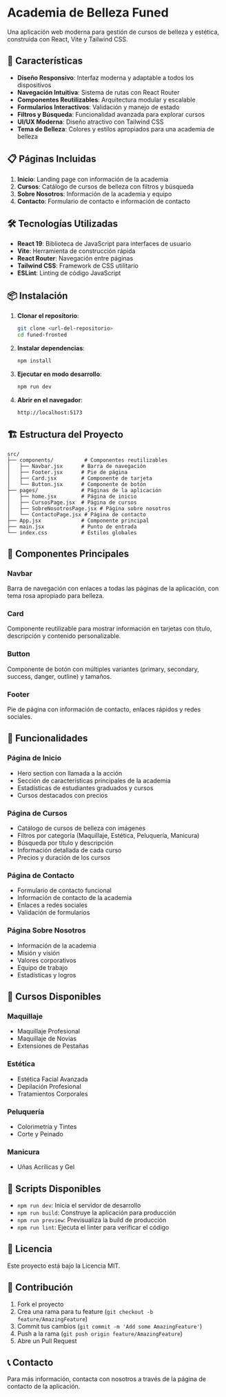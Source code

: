 # Academia de Belleza Funed

Una aplicación web moderna para gestión de cursos de belleza y estética, construida con React, Vite y Tailwind CSS.

## 🚀 Características

- **Diseño Responsivo**: Interfaz moderna y adaptable a todos los dispositivos
- **Navegación Intuitiva**: Sistema de rutas con React Router
- **Componentes Reutilizables**: Arquitectura modular y escalable
- **Formularios Interactivos**: Validación y manejo de estado
- **Filtros y Búsqueda**: Funcionalidad avanzada para explorar cursos
- **UI/UX Moderna**: Diseño atractivo con Tailwind CSS
- **Tema de Belleza**: Colores y estilos apropiados para una academia de belleza

## 📋 Páginas Incluidas

1. **Inicio**: Landing page con información de la academia
2. **Cursos**: Catálogo de cursos de belleza con filtros y búsqueda
3. **Sobre Nosotros**: Información de la academia y equipo
4. **Contacto**: Formulario de contacto e información de contacto

## 🛠️ Tecnologías Utilizadas

- **React 19**: Biblioteca de JavaScript para interfaces de usuario
- **Vite**: Herramienta de construcción rápida
- **React Router**: Navegación entre páginas
- **Tailwind CSS**: Framework de CSS utilitario
- **ESLint**: Linting de código JavaScript

## 📦 Instalación

1. **Clonar el repositorio**:
   ```bash
   git clone <url-del-repositorio>
   cd funed-fronted
   ```

2. **Instalar dependencias**:
   ```bash
   npm install
   ```

3. **Ejecutar en modo desarrollo**:
   ```bash
   npm run dev
   ```

4. **Abrir en el navegador**:
   ```
   http://localhost:5173
   ```

## 🏗️ Estructura del Proyecto

```
src/
├── components/          # Componentes reutilizables
│   ├── Navbar.jsx      # Barra de navegación
│   ├── Footer.jsx      # Pie de página
│   ├── Card.jsx        # Componente de tarjeta
│   └── Button.jsx      # Componente de botón
├── pages/              # Páginas de la aplicación
│   ├── home.jsx        # Página de inicio
│   ├── CursosPage.jsx  # Página de cursos
│   ├── SobreNosotrosPage.jsx # Página sobre nosotros
│   └── ContactoPage.jsx # Página de contacto
├── App.jsx             # Componente principal
├── main.jsx            # Punto de entrada
└── index.css           # Estilos globales
```

## 🎨 Componentes Principales

### Navbar
Barra de navegación con enlaces a todas las páginas de la aplicación, con tema rosa apropiado para belleza.

### Card
Componente reutilizable para mostrar información en tarjetas con título, descripción y contenido personalizable.

### Button
Componente de botón con múltiples variantes (primary, secondary, success, danger, outline) y tamaños.

### Footer
Pie de página con información de contacto, enlaces rápidos y redes sociales.

## 📱 Funcionalidades

### Página de Inicio
- Hero section con llamada a la acción
- Sección de características principales de la academia
- Estadísticas de estudiantes graduados y cursos
- Cursos destacados con precios

### Página de Cursos
- Catálogo de cursos de belleza con imágenes
- Filtros por categoría (Maquillaje, Estética, Peluquería, Manicura)
- Búsqueda por título y descripción
- Información detallada de cada curso
- Precios y duración de los cursos

### Página de Contacto
- Formulario de contacto funcional
- Información de contacto de la academia
- Enlaces a redes sociales
- Validación de formularios

### Página Sobre Nosotros
- Información de la academia
- Misión y visión
- Valores corporativos
- Equipo de trabajo
- Estadísticas y logros

## 💄 Cursos Disponibles

### Maquillaje
- Maquillaje Profesional
- Maquillaje de Novias
- Extensiones de Pestañas

### Estética
- Estética Facial Avanzada
- Depilación Profesional
- Tratamientos Corporales

### Peluquería
- Colorimetría y Tintes
- Corte y Peinado

### Manicura
- Uñas Acrílicas y Gel

## 🚀 Scripts Disponibles

- `npm run dev`: Inicia el servidor de desarrollo
- `npm run build`: Construye la aplicación para producción
- `npm run preview`: Previsualiza la build de producción
- `npm run lint`: Ejecuta el linter para verificar el código

## 📄 Licencia

Este proyecto está bajo la Licencia MIT.

## 👥 Contribución

1. Fork el proyecto
2. Crea una rama para tu feature (`git checkout -b feature/AmazingFeature`)
3. Commit tus cambios (`git commit -m 'Add some AmazingFeature'`)
4. Push a la rama (`git push origin feature/AmazingFeature`)
5. Abre un Pull Request

## 📞 Contacto

Para más información, contacta con nosotros a través de la página de contacto de la aplicación.

